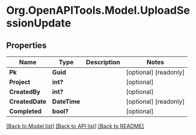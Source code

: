 
# Org.OpenAPITools.Model.UploadSessionUpdate

## Properties

Name | Type | Description | Notes
------------ | ------------- | ------------- | -------------
**Pk** | **Guid** |  | [optional] [readonly] 
**Project** | **int?** |  | [optional] 
**CreatedBy** | **int?** |  | [optional] 
**CreatedDate** | **DateTime** |  | [optional] [readonly] 
**Completed** | **bool?** |  | [optional] 

[[Back to Model list]](../README.md#documentation-for-models)
[[Back to API list]](../README.md#documentation-for-api-endpoints)
[[Back to README]](../README.md)

